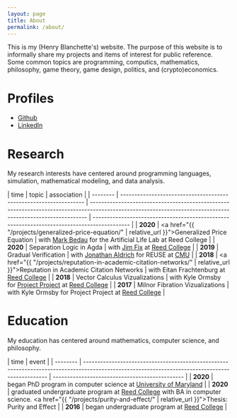 ```yaml
---
layout: page
title: About
permalink: /about/
---
```


This is my (Henry Blanchette's) website. The purpose of this website is to
informally share my projects and items of interest for public reference. Some
common topics are programming, computics, mathematics, philosophy, game theory,
game design, politics, and (crypto)economics.

# Profiles

- [Github](https://github.com/riib11)
- [LinkedIn](https://www.linkedin.com/in/henry-blanchette-520542a1/)

# Research

My research interests have centered around programming languages, simulation,
mathematical modeling, and data analysis.

| time     | topic                                                             | association                                                                                                                                                 |
| -------- | ----------------------------------------------------------------- | ----------------------------------------------------------------------------------------------------------------------------------------------------------- | ------------------------------------------------------------------------------------------- |
| **2020** | <a href="{{ "/projects/generalized-price-equation/"               | relative_url }}">Generalized Price Equation</a>                                                                                                             | with [Mark Bedau](http://people.reed.edu/~mab/) for the Artificial Life Lab at Reed College |
| **2020** | Separation Logic in Agda                                          | with [Jim Fix](https://jimfix.github.io) at [Reed College](https://www.reed.edu)                                                                            |
| **2019** | Gradual Verification                                              | with [Jonathan Aldrich](http://www.cs.cmu.edu/~aldrich/) for REUSE at [CMU](https://www.cs.cmu.edu)                                                         |
| **2018** | <a href="{{ "/projects/reputation-in-academic-citation-networks/" | relative_url }}">Reputation in Academic Citation Networks</a>                                                                                               | with Eitan Frachtenburg at [Reed College](https://www.reed.edu)                             |
| **2018** | Vector Calculus Vizualizations                                    | with Kyle Ormsby for [Project Project](http://people.reed.edu/~ormsbyk/projectproject/posts/milnor-fibrations.html) at [Reed College](https://www.reed.edu) |
| **2017** | Milnor Fibration Vizualizations                                   | with Kyle Ormsby for Project Project at [Reed College](https://www.reed.edu)                                                                                |

# Education

My education has centered around mathematics, computer science, and philosophy.

| time     | event                                                                                                                                           |
| -------- | ----------------------------------------------------------------------------------------------------------------------------------------------- | ---------------------------------------------- |
| **2020** | began PhD program in computer science at [University of Maryland](https://umd.edu)                                                              |
| **2020** | graduated undergraduate program at [Reed College](https://www.reed.edu) with BA in computer science. <a href="{{ "/projects/purity-and-effect/" | relative_url }}">Thesis: Purity and Effect</a> |
| **2016** | began undergraduate program at [Reed College](https://www.reed.edu)                                                                             |
